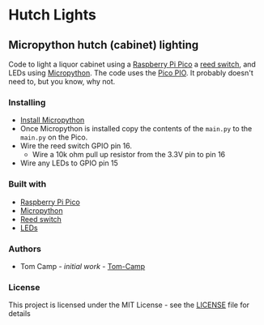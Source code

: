 # Hutch Lights

## Micropython hutch (cabinet) lighting

Code to light a liquor cabinet using a [Raspberry Pi Pico](https://www.raspberrypi.com/products/raspberry-pi-pico/)
a [reed switch](https://www.explainthatstuff.com/howreedswitcheswork.html), and LEDs using
[Micropython](https://micropython.org/). The code uses the [Pico PIO](https://www.raspberrypi.com/news/what-is-pio/).
It probably doesn't need to, but you know, why not.

### Installing

- [Install Micropython](https://www.raspberrypi.com/documentation/microcontrollers/micropython.html)
- Once Micropython is installed copy the contents of the `main.py` to the `main.py` on the Pico.
- Wire the reed switch GPIO pin 16.
  - Wire a 10k ohm pull up resistor from the 3.3V pin to pin 16
- Wire any LEDs to GPIO pin 15

### Built with

- [Raspberry Pi Pico](https://www.raspberrypi.com/products/raspberry-pi-pico/)
- [Micropython](https://micropython.org/)
- [Reed switch](https://www.adafruit.com/product/375)
- [LEDs](https://www.adafruit.com/product/1622)

### Authors

- Tom Camp - _initial work_ - [Tom-Camp](https://github.com/Tom-Camp)

### License

This project is licensed under the MIT License - see the [LICENSE](LICENSE) file for details
